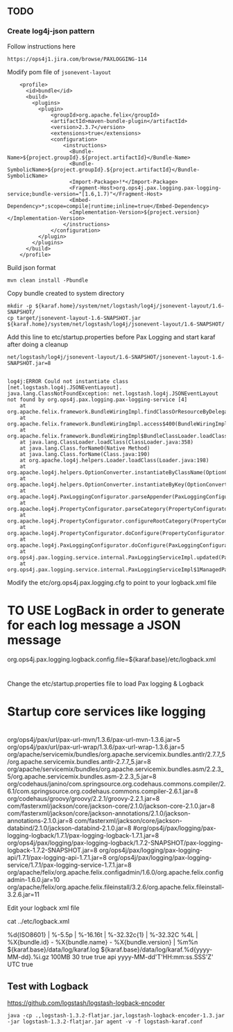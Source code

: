 ## TODO

### Create log4j-json pattern

Follow instructions here

    https://ops4j1.jira.com/browse/PAXLOGGING-114

Modify pom file of `jsonevent-layout`

        <profile>
          <id>bundle</id>
          <build>
            <plugins>
              <plugin>
                  <groupId>org.apache.felix</groupId>
                  <artifactId>maven-bundle-plugin</artifactId>
                  <version>2.3.7</version>
                  <extensions>true</extensions>
                  <configuration>
                      <instructions>
                        <Bundle-Name>${project.groupId}.${project.artifactId}</Bundle-Name>
                        <Bundle-SymbolicName>${project.groupId}.${project.artifactId}</Bundle-SymbolicName>
                        <Import-Package>!*</Import-Package>
                        <Fragment-Host>org.ops4j.pax.logging.pax-logging-service;bundle-version="[1.6,1.7)"</Fragment-Host>
                        <Embed-Dependency>*;scope=compile|runtime;inline=true</Embed-Dependency>
                        <Implementation-Version>${project.version}</Implementation-Version>
                      </instructions>
                  </configuration>
              </plugin>
            </plugins>
          </build>
        </profile>

Build json format

    mvn clean install -Pbundle

Copy bundle created to system directory

    mkdir -p ${karaf.home}/system/net/logstash/log4j/jsonevent-layout/1.6-SNAPSHOT/
    cp target/jsonevent-layout-1.6-SNAPSHOT.jar ${karaf.home}/system/net/logstash/log4j/jsonevent-layout/1.6-SNAPSHOT/

Add this line to etc/startup.properties before Pax Logging and start karaf after doing a cleanup

    net/logstash/log4j/jsonevent-layout/1.6-SNAPSHOT/jsonevent-layout-1.6-SNAPSHOT.jar=8


    log4j:ERROR Could not instantiate class [net.logstash.log4j.JSONEventLayout].
    java.lang.ClassNotFoundException: net.logstash.log4j.JSONEventLayout not found by org.ops4j.pax.logging.pax-logging-service [4]
    	at org.apache.felix.framework.BundleWiringImpl.findClassOrResourceByDelegation(BundleWiringImpl.java:1460)
    	at org.apache.felix.framework.BundleWiringImpl.access$400(BundleWiringImpl.java:72)
    	at org.apache.felix.framework.BundleWiringImpl$BundleClassLoader.loadClass(BundleWiringImpl.java:1843)
    	at java.lang.ClassLoader.loadClass(ClassLoader.java:358)
    	at java.lang.Class.forName0(Native Method)
    	at java.lang.Class.forName(Class.java:190)
    	at org.apache.log4j.helpers.Loader.loadClass(Loader.java:198)
    	at org.apache.log4j.helpers.OptionConverter.instantiateByClassName(OptionConverter.java:326)
    	at org.apache.log4j.helpers.OptionConverter.instantiateByKey(OptionConverter.java:123)
    	at org.apache.log4j.PaxLoggingConfigurator.parseAppender(PaxLoggingConfigurator.java:129)
    	at org.apache.log4j.PropertyConfigurator.parseCategory(PropertyConfigurator.java:735)
    	at org.apache.log4j.PropertyConfigurator.configureRootCategory(PropertyConfigurator.java:615)
    	at org.apache.log4j.PropertyConfigurator.doConfigure(PropertyConfigurator.java:502)
    	at org.apache.log4j.PaxLoggingConfigurator.doConfigure(PaxLoggingConfigurator.java:72)
    	at org.ops4j.pax.logging.service.internal.PaxLoggingServiceImpl.updated(PaxLoggingServiceImpl.java:214)
    	at org.ops4j.pax.logging.service.internal.PaxLoggingServiceImpl$1ManagedPaxLoggingService.updated(PaxLoggingServiceImpl.java:362)
    	
 
Modify the etc/org.ops4j.pax.logging.cfg to point to your logback.xml file 

# 
# TO USE LogBack in order to generate for each log message a JSON message
org.ops4j.pax.logging.logback.config.file=${karaf.base}/etc/logback.xml
#

Change the etc/startup.properties file to load Pax logging & Logback

#
# Startup core services like logging
#
org/ops4j/pax/url/pax-url-mvn/1.3.6/pax-url-mvn-1.3.6.jar=5
org/ops4j/pax/url/pax-url-wrap/1.3.6/pax-url-wrap-1.3.6.jar=5
org/apache/servicemix/bundles/org.apache.servicemix.bundles.antlr/2.7.7_5/org.apache.servicemix.bundles.antlr-2.7.7_5.jar=8
org/apache/servicemix/bundles/org.apache.servicemix.bundles.asm/2.2.3_5/org.apache.servicemix.bundles.asm-2.2.3_5.jar=8
org/codehaus/janino/com.springsource.org.codehaus.commons.compiler/2.6.1/com.springsource.org.codehaus.commons.compiler-2.6.1.jar=8
org/codehaus/groovy/groovy/2.2.1/groovy-2.2.1.jar=8
com/fasterxml/jackson/core/jackson-core/2.1.0/jackson-core-2.1.0.jar=8
com/fasterxml/jackson/core/jackson-annotations/2.1.0/jackson-annotations-2.1.0.jar=8
com/fasterxml/jackson/core/jackson-databind/2.1.0/jackson-databind-2.1.0.jar=8
#org/ops4j/pax/logging/pax-logging-logback/1.7.1/pax-logging-logback-1.7.1.jar=8
org/ops4j/pax/logging/pax-logging-logback/1.7.2-SNAPSHOT/pax-logging-logback-1.7.2-SNAPSHOT.jar=8
org/ops4j/pax/logging/pax-logging-api/1.7.1/pax-logging-api-1.7.1.jar=8
org/ops4j/pax/logging/pax-logging-service/1.7.1/pax-logging-service-1.7.1.jar=8
org/apache/felix/org.apache.felix.configadmin/1.6.0/org.apache.felix.configadmin-1.6.0.jar=10
org/apache/felix/org.apache.felix.fileinstall/3.2.6/org.apache.felix.fileinstall-3.2.6.jar=11

Edit your logback xml file 

cat ../etc/logback.xml
<?xml version="1.0" encoding="UTF-8"?>
<configuration>

  <appender name="STDOUT" class="ch.qos.logback.core.ConsoleAppender">
    <!-- encoders are assigned the type
         ch.qos.logback.classic.encoder.PatternLayoutEncoder by default -->
    <encoder>
      <!--<pattern>%d{HH:mm:ss.SSS} [%thread] %-5level %logger{36} - %msg%n</pattern>-->
      <pattern>%d{ISO8601} | %-5.5p | %-16.16t | %-32.32c{1} | %-32.32C %4L | %X{bundle.id} - %X{bundle.name} - %X{bundle.version} | %m%n</pattern>
    </encoder>
  </appender>

  <appender name="FILE" class="ch.qos.logback.core.rolling.RollingFileAppender">
    <file>${karaf.base}/data/log/karaf.log</file>
    <rollingPolicy class="ch.qos.logback.core.rolling.TimeBasedRollingPolicy">
      <!-- daily rollover -->
      <fileNamePattern>${karaf.base}/data/log/karaf.%d{yyyy-MM-dd}.%i.gz</fileNamePattern>
      <timeBasedFileNamingAndTriggeringPolicy class="ch.qos.logback.core.rolling.SizeAndTimeBasedFNATP">
        <!-- or whenever the file size reaches 100MB -->
        <maxFileSize>100MB</maxFileSize>
      </timeBasedFileNamingAndTriggeringPolicy>
      <!-- keep 30 days worth of history -->
      <maxHistory>30</maxHistory>
    </rollingPolicy>
    <append>true</append>
    <!-- encoders are assigned the type
ch.qos.logback.classic.encoder.PatternLayoutEncoder by default -->
    <encoder class="ch.qos.logback.core.encoder.LayoutWrappingEncoder">
      <layout class="ch.qos.logback.contrib.json.classic.JsonLayout">
        <jsonFormatter class="ch.qos.logback.contrib.jackson.JacksonJsonFormatter">
          <!-- prettyPrint is probably ok in dev, but usually not
ideal in production: -->
          <prettyPrint>true</prettyPrint>
        </jsonFormatter>
        <context>api</context>
        <timestampFormat>yyyy-MM-dd'T'HH:mm:ss.SSS'Z'</timestampFormat>
        <timestampFormatTimezoneId>UTC</timestampFormatTimezoneId>
        <appendLineSeparator>true</appendLineSeparator>
      </layout>
      <!-- <pattern>%d{HH:mm:ss.SSS} [%thread] %-5level %logger{36} - %msg%n</pattern> -->
    </encoder>
  </appender>
  <root level="info">
    <appender-ref ref="FILE"/>
    <appender-ref ref="STDOUT"/>
  </root>
</configuration>

## Test with Logback

https://github.com/logstash/logstash-logback-encoder

    java -cp .,logstash-1.3.2-flatjar.jar,logstash-logback-encoder-1.3.jar -jar logstash-1.3.2-flatjar.jar agent -v -f logstash-karaf.conf


